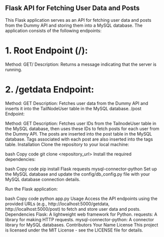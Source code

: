 ## Flask API for Fetching User Data and Posts
This Flask application serves as an API for fetching user data and posts from the Dummy API and storing them into a MySQL database. The application consists of the following endpoints:

# 1. Root Endpoint (/):

Method: GET/
Description: Returns a message indicating that the server is running.

# 2. /getdata Endpoint:

Method: GET
Description: Fetches user data from the Dummy API and inserts it into the TailNodeUser table in the MySQL database.
/post Endpoint:

Method: GET
Description: Fetches user IDs from the TailnodeUser table in the MySQL database, then uses these IDs to fetch posts for each user from the Dummy API. The posts are inserted into the post table in the MySQL database. Tags associated with each post are also inserted into the tags table.
Installation
Clone the repository to your local machine:

bash
Copy code
git clone <repository_url>
Install the required dependencies:

bash
Copy code
pip install Flask requests mysql-connector-python
Set up the MySQL database and update the config/db_config.py file with your MySQL database connection details.

Run the Flask application:

bash
Copy code
python app.py
Usage
Access the API endpoints using the provided URLs (e.g., http://localhost:5000/getdata, http://localhost:5000/post) to fetch and store user data and posts.
Dependencies
Flask: A lightweight web framework for Python.
requests: A library for making HTTP requests.
mysql-connector-python: A connector library for MySQL databases.
Contributors
Your Name
License
This project is licensed under the MIT License - see the LICENSE file for details.
